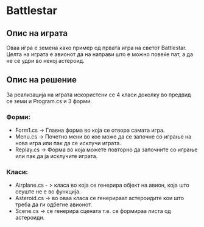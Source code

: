 # Battlestar

## Опис на играта
Оваа игра е земена како пример од првата игра на светот Battlestar. Целта на играта е авионот да на направи што е можно повеќе пат, а да не се удри во некој астероид. 

## Опис на решение
За реализација на играта искористени се 4 класи доколку во предвид се земи и Program.cs и 3 форми.

### Форми:
*	Form1.cs -> Главна форма во која се отвора самата игра.
*	Menu.cs -> Почетно мени во кое може да се започне со играње на нова игра или пак да се исклучи играта.
*	Replay.cs -> Форма во која можете повторно да започните со играње или пак да ја исклучите играта.
### Класи:
*	Airplane.cs - > класа во која се генерира објект на авион, која што сеуште не е во функцијa.
*	Asteroid.cs -> во оваа класа се генерираат астероидите кои што треба да ги одбегне авионот.
*	Scene.cs -> се генерира сцената т.е. се формираа листа од астероиди.
